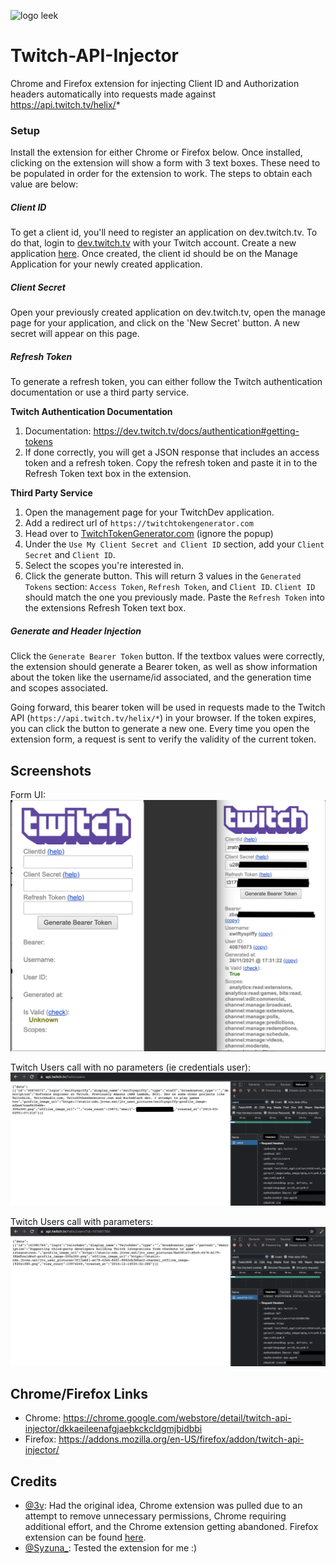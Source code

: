 ![logo leek](logo.png)

# Twitch-API-Injector
Chrome and Firefox extension for injecting Client ID and Authorization headers automatically into requests made against https://api.twitch.tv/helix/*

### Setup
Install the extension for either Chrome or Firefox below. Once installed, clicking on the extension will show a form with 3 text boxes. These need to be
populated in order for the extension to work. The steps to obtain each value are below:

##### Client ID
To get a client id, you'll need to register an application on dev.twitch.tv. To do that, login to [dev.twitch.tv](https://dev.twitch.tv) with your Twitch
account. Create a new application [here](https://dev.twitch.tv/console/apps/create). Once created, the client id should be on the Manage Application for
your newly created application.

##### Client Secret
Open your previously created application on dev.twitch.tv, open the manage page for your application, and click on the 'New Secret' button. A new secret
will appear on this page.

##### Refresh Token
To generate a refresh token, you can either follow the Twitch authentication documentation or use a third party service.

**Twitch Authentication Documentation**
1. Documentation: https://dev.twitch.tv/docs/authentication#getting-tokens
2. If done correctly, you will get a JSON response that includes an access token and a refresh token. Copy the refresh token and paste it in to the Refresh Token text box in the extension.

**Third Party Service**
1. Open the management page for your TwitchDev application.
2. Add a redirect url of `https://twitchtokengenerator.com`
3. Head over to [TwitchTokenGenerator.com](https://twitchtokengenerator.com) (ignore the popup)
4. Under the `Use My Client Secret and Client ID` section, add your `Client Secret` and `Client ID`.
5. Select the scopes you're interested in.
6. Click the generate button. This will return 3 values in the `Generated Tokens` section: `Access Token`, `Refresh Token`, and `Client ID`. `Client ID` should match the one you previously made. Paste the `Refresh Token` into the extensions Refresh Token text box.

##### Generate and Header Injection
Click the `Generate Bearer Token` button. If the textbox values were correctly, the extension should generate a Bearer token, as well as show information about the token like the username/id associated, and the generation time and scopes associated. 

Going forward, this bearer token will be used in requests made to the Twitch API (`https://api.twitch.tv/helix/*`) in your browser. If the token expires, you can click the button to generate a new one. Every time you open the extension form, a request is sent to verify the validity of the current token.

## Screenshots
Form UI:
![form ui](screenshots/main_ui.png)

Twitch Users call with no parameters (ie credentials user):
![users with no params](screenshots/users_with_no_params.png)

Twitch Users call with parameters:
![users with params](screenshots/users_with_params.png)

## Chrome/Firefox Links
 - Chrome: https://chrome.google.com/webstore/detail/twitch-api-injector/dkkaeileenafgjaebkckcldgmjbidbbi
 - Firefox: https://addons.mozilla.org/en-US/firefox/addon/twitch-api-injector/

## Credits
 - [@3v](https://twitter.com/3ventic): Had the original idea, Chrome extension was pulled due to an attempt to remove unnecessary permissions, Chrome requiring additional effort, and the Chrome extension getting abandoned. Firefox extension can be found [here](https://addons.mozilla.org/en-US/firefox/addon/twitch-client-id-injector/).
 - [@Syzuna_](https://twitter.com/Syzuna_): Tested the extension for me :)